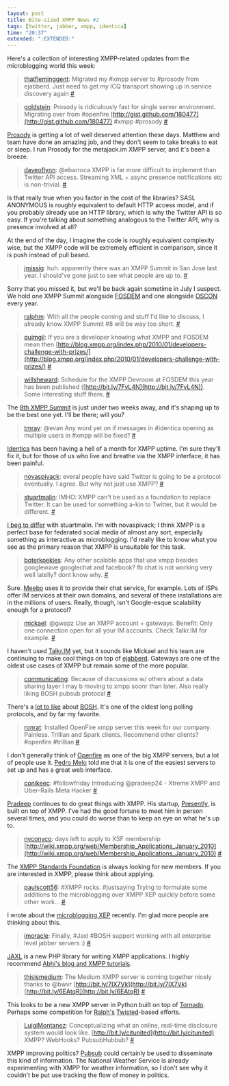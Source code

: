 ```yaml
---
layout: post
title: Bite-sized XMPP News #2
tags: [twitter, jabber, xmpp, identica]
time: "20:37"
extended: ":EXTENDED:"
---
```


Here's a collection of interesting XMPP-related updates from the
microblogging world this week:

> [thatfleminggent](http://twitter.com/thatfleminggent): Migrated my
  \#xmpp server to #prosody from ejabberd. Just need to get my ICQ
  transport showing up in service discovery again
  [#](http://twitter.com/thatfleminggent/status/8166262405)

> [goldstein](http://twitter.com/goldstein): Prosody is ridiculously
  fast for single server environment. Migrating over from #openfire
  [http://gist.github.com/180477](http://gist.github.com/180477) #xmpp
  #prosody [#](http://twitter.com/goldstein/status/8154338404)

[Prosody](http://prosody.im) is getting a lot of well deserved
attention these days. Matthew and team have done an amazing job, and
they don't seem to take breaks to eat or sleep. I run Prosody for the
metajack.im XMPP server, and it's been a breeze.

> [daveoflynn](http://twitter.com/daveoflynn): @ebarroca XMPP is far
  more difficult to implement than Twitter API access. Streaming XML +
  async presence notifications etc is
  non-trivial. [#](http://twitter.com/daveoflynn/status/8165820858)

Is that really true when you factor in the cost of the libraries? SASL
ANONYMOUS is roughly equivalent to default HTTP access model, and if
you probably already use an HTTP library, which is why the Twitter API
is so easy. If you're talking about something analogous to the Twitter
API, why is presence involved at all?

At the end of the day, I imagine the code is roughly equivalent
complexity wise, but the XMPP code will be extremely efficient in
comparison, since it is push instead of pull based.

> [jmissig](http://twitter.com/jmissig): huh. apparently there was an
  XMPP Summit in San Jose last year. I should've gone just to see what
  people are up to. [#](http://twitter.com/jmissig/status/8164863799)

Sorry that you missed it, but we'll be back again sometime in July I
suspect. We hold one XMPP Summit alongside
[FOSDEM](http://www.fosdem.org/) and one alongside
[OSCON](http://en.oreilly.com/oscon) every year.

> [ralphm](http://twitter.com/ralphm): With all the people coming and
  stuff I'd like to discuss, I already know XMPP Summit #8 will be way
  too short. [#](http://twitter.com/ralphm/status/8162850522)

> [quimgil](http://twitter.com/quimgil): If you are a developer
  knowing what XMPP and FOSDEM mean then
  [http://blog.xmpp.org/index.php/2010/01/developers-challenge-with-prizes/](http://blog.xmpp.org/index.php/2010/01/developers-challenge-with-prizes/)
  [#](http://twitter.com/quimgil/status/8062859698)

> [willsheward](http://twitter.com/willsheward): Schedule for the XMPP
  Devroom at FOSDEM this year has been published
  ([http://bit.ly/7FvL4N](http://bit.ly/7FvL4N)). Some interesting
  stuff there. [#](http://twitter.com/willsheward/status/8022275943)

The [8th XMPP Summit](http://xmpp.org/summit/summit8.shtml) is just
under two weeks away, and it's shaping up to be the best one yet. I'll
be there; will you?

> [tmray](http://twitter.com/tmray): @evan Any word yet on if messages
  in #identica opening as multiple users in #xmpp will be fixed?
  [#](http://twitter.com/tmray/status/8162478590)

[Identica](http://identi.ca) has been having a hell of a month for
XMPP uptime. I'm sure they'll fix it, but for those of us who live and
breathe via the XMPP interface, it has been painful.

> [novaspivack](http://twitter.com/novaspivack): everal people have
  said Twitter is going to be a protocol eventually. I agree. But why
  not just use XMPP? [#](http://twitter.com/novaspivack/status/8160477719)

> [stuartmalin](http://twitter.com/stuartmalin): IMHO: XMPP can't be
  used as a foundation to replace Twitter. It can be used for
  something a-kin to Twitter, but it would be
  different. [#](http://twitter.com/stuartmalin/status/8161346669)

[I beg to
differ](http://metajack.im/2008/09/15/an_xmpp_microblogging_stack/)
with stuartmalin. I'm with novaspivack; I think XMPP is a perfect base
for federated social media of almost any sort, especially something as
interactive as microblogging. I'd really like to know what you see as
the primary reason that XMPP is unsuitable for this task.

> [boterkoekjes](http://twitter.com/boterkoekjes): Any other scalable
  apps that use xmpp besides googlewave googlechat and facebook? fb
  chat is not working very well latelly? dont know
  why. [#](http://twitter.com/boterkoekjes/status/8118111102)

Sure. [Meebo](http://www.meebo.com) uses it to provide their chat
service, for example. Lots of ISPs offer IM services at their own
domains, and several of these installations are in the millions of
users. Really, though, isn't Google-esque scalability enough for a
protocol?

> [mickael](http://twitter.com/mickael): @gwapz Use an XMPP account +
  gateways. Benefit: Only one connection open for all your IM
  accounts. Check Talkr.IM for
  example. [#](http://twitter.com/mickael/status/8115989398)

I haven't used [Talkr.IM](http://talkr.im) yet, but it sounds like
Mickael and his team are continuing to make cool things on top of
[ejabberd](http://www.ejabberd.im). Gateways are one of the oldest
use cases of XMPP but remain some of the more popular.

> [communicating](http://twitter.com/communicating): Because of
  discussions w/ others about a data sharing layer I may b moving to
  xmpp soonr than later. Also really liking BOSH pubsub protocal
  [#](http://twitter.com/communicating/status/8099515326)

There's a [lot to
like](http://metajack.im/2008/07/02/xmpp-is-better-with-bosh/) about
[BOSH](http://xmpp.org/tech/bosh.shtml). It's one of the oldest long
polling protocols, and by far my favorite.

> [ronrat](http://twitter.com/ronrat): Installed OpenFire xmpp server
  this week for our company. Painless. Trillian and Spark
  clients. Recommend other clients? #openfire #trillian
  [#](http://twitter.com/ronrat/status/8096617746)

I don't generally think of
[Openfire](http://www.igniterealtime.org/projects/openfire/) as one of
the big XMPP servers, but a lot of people use it. [Pedro
Melo](http://www.simplicidade.org/) told me that it is one of the
easiest servers to set up and has a great web interface.

> [conikeec](http://twitter.com/conikeec): #followfriday Introducing
 @pradeep24 - Xtreme XMPP and Uber-Rails Meta Hacker
 [#](http://twitter.com/conikeec/status/8089320907)

[Pradeep](http://twitter.com/pradeep24) continues to do great things
with XMPP. His startup, [Presently](http://presentlyapp.com), is built
on top of XMPP. I've had the good fortune to meet him in person
several times, and you could do worse than to keep an eye on what he's
up to.

> [nyconyco](http://twitter.com/nyconyco):  days left to apply to XSF
  membership
  [http://wiki.xmpp.org/web/Membership_Applications_January_2010](http://wiki.xmpp.org/web/Membership_Applications_January_2010)
  [#](http://twitter.com/nyconyco/status/8064347798)

The [XMPP Standards Foundation](http://xmpp.org) is always looking for
new members. If you are interested in XMPP, please think about
applying.

> [paulscott56](http://twitter.com/paulscott56): #XMPP
  rocks. #justsaying Trying to formulate some additions to the
  microblogging over XMPP XEP quickly before some other
  work... [#](http://twitter.com/paulscott56/status/8059994142)

I wrote about the [microblogging
XEP](http://metajack.im/2010/01/23/the-inbox-files-2-microblogging/)
recently. I'm glad more people are thinking about this.

> [imoracle](http://twitter.com/imoracle): Finally, #Jaxl #BOSH
  support working with all enterprise level jabber servers :)
  [#](http://twitter.com/imoracle/status/8053999099)

[JAXL](http://code.google.com/p/jaxl/) is a new PHP library for
writing XMPP applications. I highly recommend
[Abhi's blog and XMPP tutorials](http://abhinavsingh.com/blog/).

> [thisismedium](http://twitter.com/thisismedium): The Medium XMPP
  server is coming together nicely thanks to @bwvr
  [http://bit.ly/7IX7Vk](http://bit.ly/7IX7Vk)
  [http://bit.ly/6EAtqR](http://bit.ly/6EAtqR)
  [#](http://twitter.com/thisismedium/status/8050701333)

This looks to be a new XMPP server in Python built on top of
[Tornado](http://www.tornadoweb.org/). Perhaps some competition for
[Ralph's](http://ralphm.net) [Twisted](http://twistedmatrix.com)-based
efforts.

> [LuigiMontanez](http://twitter.com/LuigiMontanez): Conceptualizing
  what an online, real-time disclosure system would look
  like. [http://bit.ly/citunited](http://bit.ly/citunited) XMPP?
  WebHooks? PubsubHubbub?
  [#](http://twitter.com/LuigiMontanez/status/8039158790)

XMPP improving politics? [Pubsub](http://xmpp.org/tech/pubsub.shtml)
could certainly be used to disseminate this kind of information. The
National Weather Service is already experimenting with XMPP for
weather information, so I don't see why it couldn't be put use
tracking the flow of money in politics.

